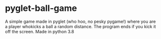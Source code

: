 # pyglet-ball-game
A simple game made in pyglet (who hoo, no pesky pygame!) where you are a player whokicks a ball a random distance. The program ends if you kick it off the screen. Made in python 3.8 
